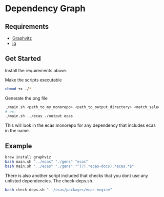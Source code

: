 # Dependency Graph

## Requirements

- [Graphvitz](https://graphviz.gitlab.io/download/)
- [jq](https://jqlang.github.io/jq/download/)

## Get Started

Install the requirements above.

Make the scripts executable

```bash
chmod +x ./*
```

Generate the png file

```bash
./main.sh <path_to_my_monorepo> <path_to_output_directory> <match_selection>
# ex:
./main.sh ../ecas ./output ecas
```

This will look in the ecas monorepo for any dependency that includes ecas in the name.

## Example

```bash
brew install graphviz
bash main.sh "../ecas" "./gens" "ecas"
bash main.sh "../ecas" "./gens" "^(?!.*ecas-docs).*ecas.*$"
```

There is also another script included that checks that you dont use any unlisted dependencies.
The check-deps.sh.

```bash
bash check-deps.sh "../ecas/packages/ecas-engine"
```
